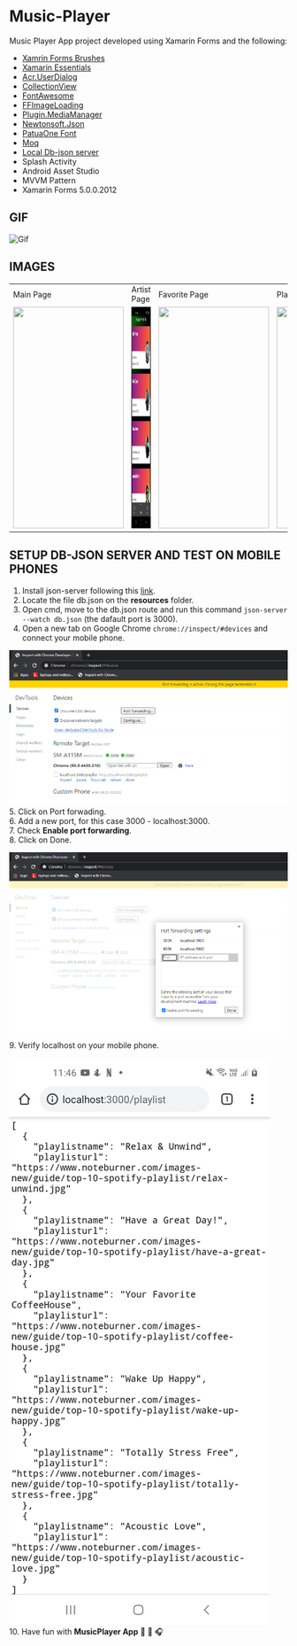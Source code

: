 # Music-Player  
Music Player App project developed using Xamarin Forms and the following:  
- [Xamrin Forms Brushes](https://docs.microsoft.com/en-gb/xamarin/xamarin-forms/user-interface/brushes/)  
- [Xamarin Essentials](https://docs.microsoft.com/en-us/xamarin/essentials/)
- [Acr.UserDialog](https://github.com/aritchie/userdialogs)  
- [CollectionView](https://docs.microsoft.com/en-us/xamarin/xamarin-forms/user-interface/collectionview/layout)  
- [FontAwesome](https://fontawesome.com/)  
- [FFImageLoading](https://github.com/luberda-molinet/FFImageLoading)  
- [Plugin.MediaManager](https://github.com/Baseflow/XamarinMediaManager)  
- [Newtonsoft.Json](https://www.newtonsoft.com/json)  
- [PatuaOne Font](https://fonts.google.com/specimen/Patua+One)  
- [Moq](https://github.com/Moq/moq4/wiki/Quickstart)  
- [Local Db-json server](https://www.npmjs.com/package/json-server)  
- Splash Activity  
- Android Asset Studio  
- MVVM Pattern  
- Xamarin Forms 5.0.0.2012  
## GIF  
![Gif](https://raw.githubusercontent.com/juniorsaraviao/Music-Player/master/resources/MusicPlayer.gif)  
## IMAGES  
<table>
  <tr>
     <td>Main Page</td>
     <td>Artist Page</td>
     <td>Favorite Page</td>
     <td>Player Page</td>
  </tr>
  <tr>
    <td><img src="resources/Music1.jpg" width=200 height=400></td>
    <td><img src="resources/Music4.jpg" width=200 height=400></td>
    <td><img src="resources/Music2.jpg" width=200 height=400></td>
    <td><img src="resources/Music3.jpg" width=200 height=400></td>
  </tr>
 </table>  

## SETUP DB-JSON SERVER AND TEST ON MOBILE PHONES   
1. Install json-server following this [link](https://www.npmjs.com/package/json-server).  
2. Locate the file db.json on the **resources** folder.  
3. Open cmd, move to the db.json route and run this command `json-server --watch db.json` (the dafault port is 3000).
4. Open a new tab on Google Chrome `chrome://inspect/#devices` and connect your mobile phone.  

![Gif](https://raw.githubusercontent.com/juniorsaraviao/Music-Player/master/resources/localhostMobile2.png)  
5. Click on Port forwading.  
6. Add a new port, for this case 3000 - localhost:3000.  
7. Check **Enable port forwarding**.  
8. Click on Done.  

![Gif](https://raw.githubusercontent.com/juniorsaraviao/Music-Player/master/resources/localhostMobile1.png)  
9. Verify localhost on your mobile phone.  

![Gif](https://raw.githubusercontent.com/juniorsaraviao/Music-Player/master/resources/localhostMobile3.jpg)  
10. Have fun with **MusicPlayer App** :call_me_hand: :musical_note: :headphones: 
    
